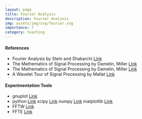 ```yaml
---
layout: page
title: Fourier Analysis
description: Fourier Analysis
img: assets/img/svg/fourier.svg
importance: 7
category: teaching
---
```


#### References

* Fourier Analysis by Stein and Shakarchi [Link](https://press.princeton.edu/books/hardcover/9780691113845/fourier-analysis)
* The Mathematics of Signal Processing by Damelin, Miller [Link](https://www.cambridge.org/core/books/mathematics-of-signal-processing/A3F20BC5FBB820E923E66C8CCB13B173)
* The Mathematics of Signal Processing by Damelin, Miller [Link](https://www.cambridgebookshop.co.uk/products/the-mathematics-of-signal-processing)
* A Wavelet Tour of Signal Processing by Mallat [Link](https://www.elsevier.com/books/a-wavelet-tour-of-signal-processing/mallat/978-0-12-374370-1)

#### Experimentation Tools

* gnuplot [Link](http://www.gnuplot.info/)
* python [Link](https://www.python.org/) scipy [Link](https://scipy.org/) numpy [Link](https://numpy.org/) matplotlib [Link](https://matplotlib.org/)
* FFTW [Link](https://www.fftw.org/)
* FFTE [Link](http://www.ffte.jp/)

